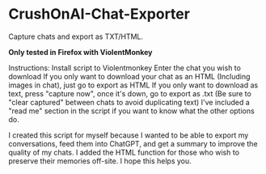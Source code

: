 # CrushOnAI-Chat-Exporter
Capture chats and export as TXT/HTML.

**Only tested in Firefox with ViolentMonkey**

Instructions: 
Install script to Violentmonkey
Enter the chat you wish to download
If you only want to download your chat as an HTML (Including images in chat), just go to export as HTML
If you only want to download as text, press "capture now", once it's down, go to export as .txt
(Be sure to "clear captured" between chats to avoid duplicating text)
I've included a "read me" section in the script if you want to know what the other options do.

I created this script for myself because I wanted to be able to export my conversations, feed them into ChatGPT, and get a summary to improve the quality of my chats. I added the HTML function for those who wish to preserve their memories off-site. I hope this helps you.
